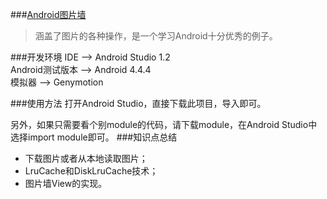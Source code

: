 ###[Android图片墙](https://github.com/castial/android-samples/tree/master/swipetabs)
>涵盖了图片的各种操作，是一个学习Android十分优秀的例子。


###开发环境
IDE --> Android Studio 1.2  
Android测试版本 --> Android 4.4.4  
模拟器 --> Genymotion

###使用方法
打开Android Studio，直接下载此项目，导入即可。  

另外，如果只需要看个别module的代码，请下载module，在Android Studio中选择import module即可。
###知识点总结
* 下载图片或者从本地读取图片；
* LruCache和DiskLruCache技术；
* 图片墙View的实现。